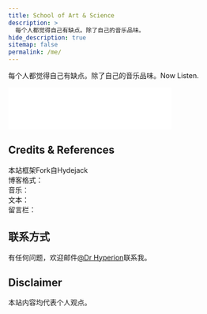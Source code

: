 ```yaml
---
title: School of Art & Science
description: >
  每个人都觉得自己有缺点。除了自己的音乐品味。
hide_description: true
sitemap: false
permalink: /me/
---
```


每个人都觉得自己有缺点。除了自己的音乐品味。Now Listen.

<iframe frameborder="no" border="0" marginwidth="0" marginheight="0" width="330" height="86" src="//music.163.com/outchain/player?type=2&id=1470773578&auto=1&height=66"></iframe>

## Credits & References  
本站框架Fork自Hydejack  
博客格式：  
音乐：  
文本：  
留言栏：  


## 联系方式
有任何问题，欢迎邮件[@Dr Hyperion](mailto:yu.xiaoeconomics@gmail.com)联系我。


## Disclaimer
本站内容均代表个人观点。
